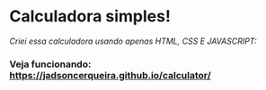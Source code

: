 # Calculadora simples!

_Criei essa calculadora usando apenas HTML, CSS E JAVASCRIPT:_

### Veja funcionando: https://jadsoncerqueira.github.io/calculator/
